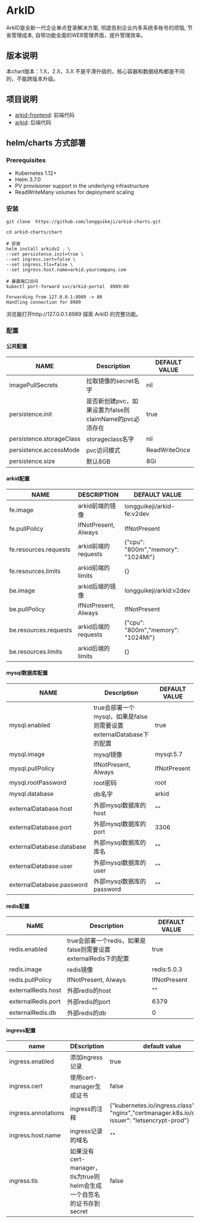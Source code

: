 # ArkID

ArkID是全新一代企业单点登录解决方案, 彻底告别企业内多系统多账号的烦恼, 节省管理成本, 自带功能全面的WEB管理界面，提升管理效率。

## 版本说明
本chart版本：1.X，2.X，3.X 不是平滑升级的，核心容器和数据结构都是不同的，不能跨版本升级。

## 项目说明

- [arkid-frontend](https://github.com/longguikeji/arkid-frontend): 前端代码
- [arkid](https://github.com/longguikeji/arkid): 后端代码
## helm/charts 方式部署

### Prerequisites

- Kubernetes 1.12+
- Helm 3.7.0
- PV provisioner support in the underlying infrastructure
- ReadWriteMany volumes for deployment scaling

### 安装
```shell
git clone  https://github.com/longguikeji/arkid-charts.git

cd arkid-charts/chart

# 安装
helm install arkidv2 . \
--set persistence.init=true \
--set ingress.cert=false \
--set ingress.tls=false \
--set ingress.host.name=arkid.yourcompany.com

# 暴露端口访问
kubectl port-forward svc/arkid-portal  8989:80

Forwarding from 127.0.0.1:8989 -> 80
Handling connection for 8989
```

浏览器打开http://127.0.0.1:8989 探索 ArkID 的完整功能。

### 配置
#### 公共配置
| NAME                     | Description                                            | DEFAULT VALUE |
| ------------------------ | ------------------------------------------------------ | ------------- |
| imagePullSecrets         | 拉取镜像的secret名字                                   | nil           |
| persistence.init         | 是否新创建pvc，如果设置为false则claimName的pvc必须存在 | true          |
| persistence.storageClass | storageclass名字                                       | nil           |
| persistence.accessMode   | pvc访问模式                                            | ReadWriteOnce |
| persistence.size         | 默认8GB                                                | 8Gi           |

#### arkid配置

| NAME                  | DESCRIPTION          | DEFAULT VALUE                      |
| --------------------- | -------------------- | ---------------------------------- |
| fe.image              | arkid前端的镜像      | longguikeji/arkid-fe:v2dev         |
| fe.pullPolicy         | IfNotPresent, Always | IfNotPresent                       |
| fe.resources.requests | arkid前端的requests  | {"cpu": "800m","memory": "1024Mi"} |
| fe.resources.limits   | arkid前端的limits    | {}                                 |
| be.image              | arkid后端的镜像      | longguikeji/arkid:v2dev            |
| be.pullPolicy         | IfNotPresent, Always	|  IfNotPresent                   |
| be.resources.requests | arkid后端的requests  | {"cpu": "800m","memory": "1024Mi"} |
| be.resources.limits   | arkid后端的limits    | {}                                 |




#### mysql数据库配置

| NAME                     | Description                                            | DEFAULT VALUE |
| ------------------------ | ------------------------------------------------------ | ------------- |
| mysql.enabled             | true会部署一个mysql，如果是false则需要设置externalDatabase下的配置 | true          |
| mysql.image               | mysql镜像                                              | mysql:5.7     |
| mysql.pullPolicy          | IfNotPresent, Always                            | IfNotPresent  |
| mysql.rootPassword        | root密码                                               | root          |
| mysql.database            | db名字                                                 | arkid         |
| externalDatabase.host     | 外部mysql数据库的host                                  | ""            |
| externalDatabase.port     | 外部mysql数据库的port                                  | 3306          |
| externalDatabase.database | 外部mysql数据库的库名                                  | ""            |
| externalDatabase.user     | 外部mysql数据库的user                                  | ""            |
| externalDatabase.password | 外部mysql数据库的password                              | ""            |

#### redis配置

| NaME               | Description                                                  | DEFAULT VALUE |
| ------------------ | ------------------------------------------------------------ | ------------- |
| redis.enabled      | true会部署一个redis，如果是false则需要设置externalRedis下的配置 | true          |
| redis.image        | redis镜像                                                    | redis:5.0.3   |
| redis.pullPolicy   | IfNotPresent, Always                                         | IfNotPresent  |
| externalRedis.host | 外部redis的host                                              | ""            |
| externalRedis.port | 外部redis的port                                              | 6379          |
| externalRedis.db   | 外部redis的db                                                | 0             |

#### ingress配置

| name                | DEscription                                                  | default value                                                |
| ------------------- | ------------------------------------------------------------ | ------------------------------------------------------------ |
| ingress.enabled     | 添加ingress记录                                              | true                                                         |
| ingress.cert        | 使用cert-manager生成证书                                     | false                                                        |
| ingress.annotations | ingress的注释                                                | {"kubernetes.io/ingress.class": "nginx","certmanager.k8s.io/cluster-issuer": "letsencrypt-prod"} |
| ingress.host.name   | ingress记录的域名                                            | ""                                                           |
| ingress.tls         | 如果没有 cert-manager，tls为true则helm会生成一个自签名的证书存到secret | false                                                        |


